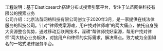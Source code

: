 工程说明：基于Elasticsearch搭建分布式搜索引擎平台，专注于法苗网络科技有限公的搜索业务 <br/>
公司介绍：北京法苗网络科技有限公司创立于2020年3月，是一家提供在线法律服务的科技公司。针对“律师找案源难，用户找对律师难”的两大痛点，依托自身强大资源整合优势，通过移动互联网技术，深耕“帮律师找好案源，帮用户找对律师”两大核心业务板块，对接用户和律师的实际需求，解决痛点。致力成为全国知名的一站式法律服务平台。